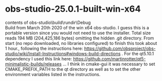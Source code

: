 # obs-studio-25.0.1-built-win-x64
 contents of obs-studio\build\rundir\Debug\
Build from March 20th 2020 of the win x64 obs-studio. I guess this is a portable version since you would not need to use the installer. Total size reads 194 MB (204,425,186 bytes) omitting the hidden .git directory. From start (no repo downloaded, no libraries configured) to finish this took about 1 hour., following the instructions here: https://github.com/obsproject/obs-studio/wiki/Install-Instructions#windows-build-directions . For the qt5.10.1 dependency I used this link here: https://github.com/martinrotter/qt5-minimalistic-builds/releases ... I think in cmake-gui it was necessary to set CMAKE_PREFIX_PATH to the qt directory as well as to set the other environment variables listed in the instructions.
